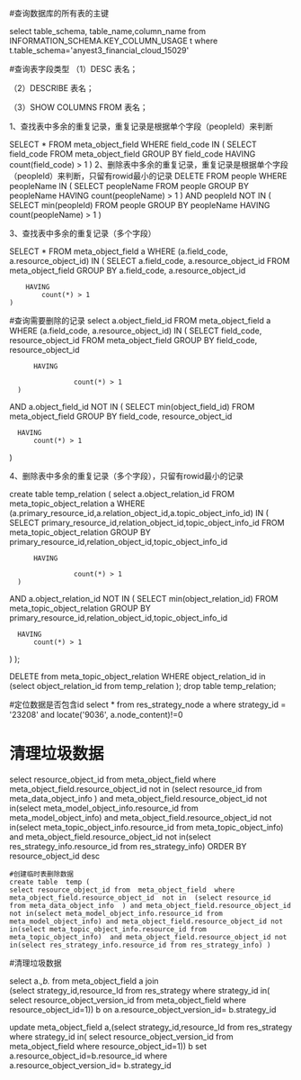 
#查询数据库的所有表的主键

select table_schema, table_name,column_name from  INFORMATION_SCHEMA.KEY_COLUMN_USAGE  t where t.table_schema='anyest3_financial_cloud_15029'


#查询表字段类型
（1）DESC 表名；

（2）DESCRIBE 表名；

（3）SHOW COLUMNS FROM 表名；


1、查找表中多余的重复记录，重复记录是根据单个字段（peopleId）来判断


SELECT
    *
FROM
    meta_object_field
WHERE
    field_code IN (
        SELECT
            field_code
        FROM
            meta_object_field
        GROUP BY
            field_code
        HAVING
            count(field_code) > 1
    )
2、删除表中多余的重复记录，重复记录是根据单个字段（peopleId）来判断，只留有rowid最小的记录
DELETE
FROM
    people
WHERE
    peopleName IN (
        SELECT
            peopleName
        FROM
            people
        GROUP BY
            peopleName
        HAVING
            count(peopleName) > 1
    )
AND peopleId NOT IN (
    SELECT
        min(peopleId)
    FROM
        people
    GROUP BY
        peopleName
    HAVING
        count(peopleName) > 1
)

3、查找表中多余的重复记录（多个字段）








SELECT
    *
FROM
    meta_object_field a
WHERE
    (a.field_code, a.resource_object_id) IN (
        SELECT
            a.field_code, a.resource_object_id
        FROM
            meta_object_field
        GROUP BY
                       a.field_code, a.resource_object_id

        HAVING
            count(*) > 1
    )
    
    
  #查询需要删除的记录
  select a.object_field_id
  FROM
      meta_object_field a
  WHERE
      (a.field_code, a.resource_object_id) IN (
          SELECT
              field_code, resource_object_id
          FROM
              meta_object_field 
          GROUP BY
                         field_code, resource_object_id
  
          HAVING
            
  					count(*) > 1
      )
  		
  AND a.object_field_id NOT IN (
      SELECT
          min(object_field_id)
      FROM
          meta_object_field
      GROUP BY
                                 field_code, resource_object_id
  
      HAVING
          count(*) > 1
  )  
    
 4、删除表中多余的重复记录（多个字段），只留有rowid最小的记录
 
 
create table temp_relation (
select a.object_relation_id
  FROM
      meta_topic_object_relation a
  WHERE
      (a.primary_resource_id,a.relation_object_id,a.topic_object_info_id) IN (
          SELECT
             primary_resource_id,relation_object_id,topic_object_info_id
          FROM
              meta_topic_object_relation 
          GROUP BY
             primary_resource_id,relation_object_id,topic_object_info_id
  
          HAVING
            
  					count(*) > 1
      )
  		
  AND a.object_relation_id NOT IN (
      SELECT
          min(object_relation_id)
      FROM
          meta_topic_object_relation
      GROUP BY
             primary_resource_id,relation_object_id,topic_object_info_id
  
      HAVING
          count(*) > 1
  ) );
	
DELETE from 	meta_topic_object_relation WHERE object_relation_id in (select object_relation_id from temp_relation );
drop table temp_relation;
    
  #定位数据是否包含id
    select * from res_strategy_node a where strategy_id = '23208'  and locate('9036', a.node_content)!=0
    
   # 清理垃圾数据
   
   
   
select resource_object_id from  meta_object_field  where meta_object_field.resource_object_id  not in  (select resource_id  from meta_data_object_info  ) and meta_object_field.resource_object_id not in(select meta_model_object_info.resource_id from meta_model_object_info) and meta_object_field.resource_object_id not in(select meta_topic_object_info.resource_id from meta_topic_object_info)  and meta_object_field.resource_object_id not in(select res_strategy_info.resource_id from res_strategy_info)  ORDER BY resource_object_id desc
    
    
    #创建临时表删除数据
    create table  temp (
    select resource_object_id from  meta_object_field  where meta_object_field.resource_object_id  not in  (select resource_id  from meta_data_object_info  ) and meta_object_field.resource_object_id not in(select meta_model_object_info.resource_id from meta_model_object_info) and meta_object_field.resource_object_id not in(select meta_topic_object_info.resource_id from meta_topic_object_info)  and meta_object_field.resource_object_id not in(select res_strategy_info.resource_id from res_strategy_info) )


#清理垃圾数据


select a.*,b.* from  meta_object_field a   join  
(select  strategy_id,resource_Id from res_strategy  where strategy_id in( select resource_object_version_id from meta_object_field where resource_object_id=1)) b on a.resource_object_version_id= b.strategy_id


update  meta_object_field a,(select  strategy_id,resource_Id from res_strategy  where strategy_id in( select resource_object_version_id from meta_object_field where resource_object_id=1)) b set a.resource_object_id=b.resource_id  where   
  a.resource_object_version_id= b.strategy_id
